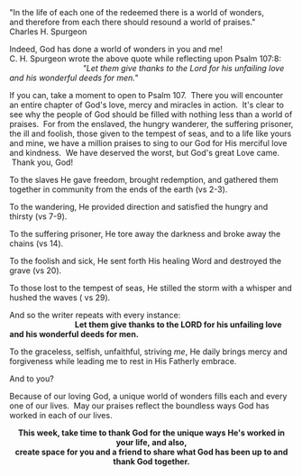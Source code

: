 <p> </p>
<p style="text-align: left;">"In the life of each one of the redeemed there is a world of wonders, <br />and therefore from each there should resound a world of praises." <br />Charles H. Spurgeon</p>
<p style="text-align: left;">Indeed, God has done a world of wonders in you and me!  <br />C. H. Spurgeon wrote the above quote while reflecting upon Psalm 107:8: <br />                                 <em>"Let them give thanks to the Lord for his unfailing love and his wonderful deeds for men." </em></p>
<p>If you can, take a moment to open to Psalm 107.  There you will encounter an entire chapter of God's love, mercy and miracles in action.  It's clear to see why the people of God should be filled with nothing less than a world of praises.  For from the enslaved, the hungry wanderer, the suffering prisoner, the ill and foolish, those given to the tempest of seas, and to a life like yours and mine, we have a million praises to sing to our God for His merciful love and kindness.  We have deserved the worst, but God's great Love came.  Thank you, God!</p>
<p>To the slaves He gave freedom, brought redemption, and gathered them together in community from the ends of the earth (vs 2-3). </p>
<p>To the wandering, He provided direction and satisfied the hungry and thirsty (vs 7-9).</p>
<p>To the suffering prisoner, He tore away the darkness and broke away the chains (vs 14).</p>
<p>To the foolish and sick, He sent forth His healing Word and destroyed the grave (vs 20).</p>
<p>To those lost to the tempest of seas, He stilled the storm with a whisper and hushed the waves ( vs 29).</p>
<p>And so the writer repeats with every instance: <br /><strong>                                   Let them give thanks to the LORD for his unfailing love and his wonderful deeds for men.</strong></p>
<p>To the graceless, selfish, unfaithful, striving <em>me</em>, He daily brings mercy and forgiveness while leading me to rest in His Fatherly embrace.</p>
<p>And to you?</p>
<p>Because of our loving God, a unique world of wonders fills each and every one of our lives.  May our praises reflect the boundless ways God has worked in each of our lives.  </p>
<p style="text-align: center;"><strong>This week, take time to thank God for the unique ways He's worked in your life, and also, <br />create space for you and a friend to share what God has been up to and thank God together.</strong></p>